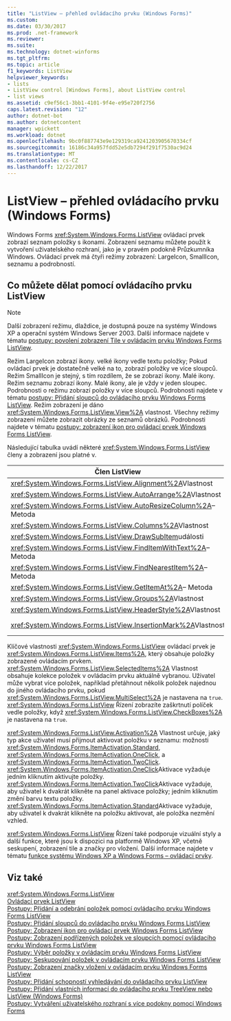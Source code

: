 ```yaml
---
title: "ListView – přehled ovládacího prvku (Windows Forms)"
ms.custom: 
ms.date: 03/30/2017
ms.prod: .net-framework
ms.reviewer: 
ms.suite: 
ms.technology: dotnet-winforms
ms.tgt_pltfrm: 
ms.topic: article
f1_keywords: ListView
helpviewer_keywords:
- lists
- ListView control [Windows Forms], about ListView control
- list views
ms.assetid: c9ef56c1-3bb1-4101-9f4e-e95e720f2756
caps.latest.revision: "12"
author: dotnet-bot
ms.author: dotnetcontent
manager: wpickett
ms.workload: dotnet
ms.openlocfilehash: 9bc0f887743e9e129319ca9241203905670334cf
ms.sourcegitcommit: 16186c34a957fdd52e5db7294f291f7530ac9d24
ms.translationtype: MT
ms.contentlocale: cs-CZ
ms.lasthandoff: 12/22/2017
---
```

# <a name="listview-control-overview-windows-forms"></a>ListView – přehled ovládacího prvku (Windows Forms)
Windows Forms <xref:System.Windows.Forms.ListView> ovládací prvek zobrazí seznam položky s ikonami. Zobrazení seznamu můžete použít k vytvoření uživatelského rozhraní, jako je v pravém podokně Průzkumníka Windows. Ovládací prvek má čtyři režimy zobrazení: LargeIcon, SmallIcon, seznamu a podrobností.  
  
## <a name="what-you-can-do-with-the-listview-control"></a>Co můžete dělat pomocí ovládacího prvku ListView  
  
> [!NOTE]
>  Další zobrazení režimu, dlaždice, je dostupná pouze na systémy Windows XP a operační systém Windows Server 2003. Další informace najdete v tématu [postupy: povolení zobrazení Tile v ovládacím prvku Windows Forms ListView](../../../../docs/framework/winforms/controls/how-to-enable-tile-view-in-a-windows-forms-listview-control.md).  
  
 Režim LargeIcon zobrazí ikony. velké ikony vedle textu položky; Pokud ovládací prvek je dostatečně velké na to, zobrazí položky ve více sloupců. Režim SmallIcon je stejný, s tím rozdílem, že se zobrazí ikony. Malé ikony. Režim seznamu zobrazí ikony. Malé ikony, ale je vždy v jeden sloupec. Podrobnosti o režimu zobrazí položky v více sloupců. Podrobnosti najdete v tématu [postupy: Přidání sloupců do ovládacího prvku Windows Forms ListView](../../../../docs/framework/winforms/controls/how-to-add-columns-to-the-windows-forms-listview-control.md). Režim zobrazení je dáno <xref:System.Windows.Forms.ListView.View%2A> vlastnost. Všechny režimy zobrazení můžete zobrazit obrázky ze seznamů obrázků. Podrobnosti najdete v tématu [postupy: zobrazení ikon pro ovládací prvek Windows Forms ListView](../../../../docs/framework/winforms/controls/how-to-display-icons-for-the-windows-forms-listview-control.md).  
  
 Následující tabulka uvádí některé <xref:System.Windows.Forms.ListView> členy a zobrazení jsou platné v.  
  
|Člen ListView|Zobrazit|  
|---------------------|----------|  
|<xref:System.Windows.Forms.ListView.Alignment%2A>Vlastnost|<xref:System.Windows.Forms.View.SmallIcon>nebo<xref:System.Windows.Forms.View.LargeIcon>|  
|<xref:System.Windows.Forms.ListView.AutoArrange%2A>Vlastnost|<xref:System.Windows.Forms.View.SmallIcon>nebo<xref:System.Windows.Forms.View.LargeIcon>|  
|<xref:System.Windows.Forms.ListView.AutoResizeColumn%2A>– Metoda|<xref:System.Windows.Forms.View.Details>|  
|<xref:System.Windows.Forms.ListView.Columns%2A>Vlastnost|<xref:System.Windows.Forms.View.Details>nebo<xref:System.Windows.Forms.View.Tile>|  
|<xref:System.Windows.Forms.ListView.DrawSubItem>události|<xref:System.Windows.Forms.View.Details>|  
|<xref:System.Windows.Forms.ListView.FindItemWithText%2A>– Metoda|<xref:System.Windows.Forms.View.Details>, <xref:System.Windows.Forms.View.List>, nebo<xref:System.Windows.Forms.View.Tile>|  
|<xref:System.Windows.Forms.ListView.FindNearestItem%2A>– Metoda|<xref:System.Windows.Forms.View.SmallIcon>nebo<xref:System.Windows.Forms.View.LargeIcon>|  
|<xref:System.Windows.Forms.ListView.GetItemAt%2A>– Metoda|<xref:System.Windows.Forms.View.Details>nebo<xref:System.Windows.Forms.View.Tile>|  
|<xref:System.Windows.Forms.ListView.Groups%2A>Vlastnost|Všechna zobrazení s výjimkou<xref:System.Windows.Forms.View.List>|  
|<xref:System.Windows.Forms.ListView.HeaderStyle%2A>Vlastnost|<xref:System.Windows.Forms.View.Details>.|  
|<xref:System.Windows.Forms.ListView.InsertionMark%2A>Vlastnost|<xref:System.Windows.Forms.View.LargeIcon>, <xref:System.Windows.Forms.View.SmallIcon>, nebo<xref:System.Windows.Forms.View.Tile>|  
  
 Klíčové vlastnosti <xref:System.Windows.Forms.ListView> ovládací prvek je <xref:System.Windows.Forms.ListView.Items%2A>, který obsahuje položky zobrazené ovládacím prvkem. <xref:System.Windows.Forms.ListView.SelectedItems%2A> Vlastnost obsahuje kolekce položek v ovládacím prvku aktuálně vybranou. Uživatel může vybrat více položek, například přetáhnout několik položek najednou do jiného ovládacího prvku, pokud <xref:System.Windows.Forms.ListView.MultiSelect%2A> je nastavena na `true`. <xref:System.Windows.Forms.ListView> Řízení zobrazíte zaškrtnutí políček vedle položky, když <xref:System.Windows.Forms.ListView.CheckBoxes%2A> je nastavena na `true`.  
  
 <xref:System.Windows.Forms.ListView.Activation%2A> Vlastnost určuje, jaký typ akce uživatel musí přijmout aktivovat položku v seznamu: možnosti <xref:System.Windows.Forms.ItemActivation.Standard>, <xref:System.Windows.Forms.ItemActivation.OneClick>, a <xref:System.Windows.Forms.ItemActivation.TwoClick>. <xref:System.Windows.Forms.ItemActivation.OneClick>Aktivace vyžaduje jedním kliknutím aktivujte položky. <xref:System.Windows.Forms.ItemActivation.TwoClick>Aktivace vyžaduje, aby uživatel k dvakrát klikněte na panel aktivace položky; jedním kliknutím změní barvu textu položky. <xref:System.Windows.Forms.ItemActivation.Standard>Aktivace vyžaduje, aby uživatel k dvakrát klikněte na položku aktivovat, ale položka nezmění vzhled.  
  
 <xref:System.Windows.Forms.ListView> Řízení také podporuje vizuální styly a další funkce, které jsou k dispozici na platformě Windows XP, včetně seskupení, zobrazení tile a značky pro vložení. Další informace najdete v tématu [funkce systému Windows XP a Windows Forms – ovládací prvky](http://msdn.microsoft.com/en-us/bc7fab94-fce9-4bf1-a8ad-a5837c91c3c0).  
  
## <a name="see-also"></a>Viz také  
 <xref:System.Windows.Forms.ListView>  
 [Ovládací prvek ListView](../../../../docs/framework/winforms/controls/listview-control-windows-forms.md)  
 [Postupy: Přidání a odebrání položek pomocí ovládacího prvku Windows Forms ListView](../../../../docs/framework/winforms/controls/how-to-add-and-remove-items-with-the-windows-forms-listview-control.md)  
 [Postupy: Přidání sloupců do ovládacího prvku Windows Forms ListView](../../../../docs/framework/winforms/controls/how-to-add-columns-to-the-windows-forms-listview-control.md)  
 [Postupy: Zobrazení ikon pro ovládací prvek Windows Forms ListView](../../../../docs/framework/winforms/controls/how-to-display-icons-for-the-windows-forms-listview-control.md)  
 [Postupy: Zobrazení podřízených položek ve sloupcích pomocí ovládacího prvku Windows Forms ListView](../../../../docs/framework/winforms/controls/how-to-display-subitems-in-columns-with-the-windows-forms-listview-control.md)  
 [Postupy: Výběr položky v ovládacím prvku Windows Forms ListView](../../../../docs/framework/winforms/controls/how-to-select-an-item-in-the-windows-forms-listview-control.md)  
 [Postupy: Seskupování položek v ovládacím prvku Windows Forms ListView](../../../../docs/framework/winforms/controls/how-to-group-items-in-a-windows-forms-listview-control.md)  
 [Postupy: Zobrazení značky vložení v ovládacím prvku Windows Forms ListView](../../../../docs/framework/winforms/controls/how-to-display-an-insertion-mark-in-a-windows-forms-listview-control.md)  
 [Postupy: Přidání schopností vyhledávání do ovládacího prvku ListView](../../../../docs/framework/winforms/controls/how-to-add-search-capabilities-to-a-listview-control.md)  
 [Postupy: Přidání vlastních informací do ovládacího prvku TreeView nebo ListView (Windows Forms)](../../../../docs/framework/winforms/controls/add-custom-information-to-a-treeview-or-listview-control-wf.md)  
 [Postupy: Vytváření uživatelského rozhraní s více podokny pomocí Windows Forms](../../../../docs/framework/winforms/controls/how-to-create-a-multipane-user-interface-with-windows-forms.md)

